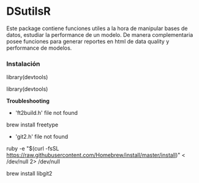 # DSutilsR

Este package contiene funciones utiles a la hora de manipular bases de datos, estudiar la performance de un modelo. De manera complementaria posee funciones para generar reportes en html de data quality y performance de modelos.

### Instalación 

library(devtools)

library(devtools)

**Troubleshooting**

- 'ft2build.h' file not found

 brew install freetype
 
- 'git2.h' file not found

ruby -e "$(curl -fsSL https://raw.githubusercontent.com/Homebrew/install/master/install)" < /dev/null 2> /dev/null

brew install libgit2

